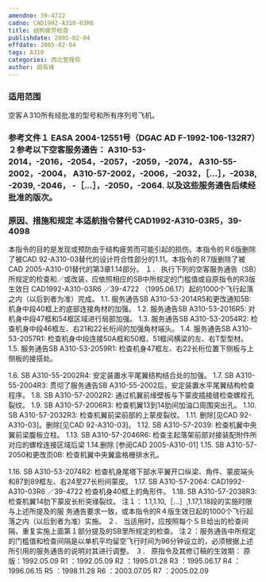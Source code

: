 ```yaml
---
amendno: 39-4722
cadno: CAD1992-A310-03R6
title: 结构疲劳检查
publishdate: 2005-02-04
effdate: 2005-02-04
tags: A310
categories: 西北管理局
author: 田有峰
---
```


### 适用范围 
空客Ａ310所有经批准的型号和所有序列号飞机。

<!--more-->
### 参考文件１ EASA 2004-12551号（DGAC AD F-1992-106-132R7）２参考以下空客服务通告： A310-53-2014，-2016，-2054，-2057，-2059，-2074， A310-55-2002，-2004， A310-57-2002，-2006，-2032，［…］，-2038, -2039, -2046， -［…］，-2050，-2064. 以及这些服务通告后续经批准的版次。

### 原因、措施和规定 本适航指令替代 CAD1992-A310-03R5，39-4098 
本指令的目的是发现或预防由于结构疲劳而可能引起的损伤。本指令的Ｒ6版删除了被CAD 92-A310-03替代的设计符合性部分的1.11。本指令的Ｒ7版删除了被CAD 2005-A310-01替代的第3章1.14部分。 
１． 执行下列的空客服务通告（SB）所规定的检查和／或改装，应依照相应的SB中所规定的门槛值或自原指令的R3版生效日
       CAD1992-A310-03R6  ／39-4722 
（1995.06.17）起的1000个飞行起落之内（以后到者为准）完成。 
1.1. 
服务通告SB A310-53-2014R5和更改通知5B: 机身中段40框上的底部连接角材的加强。 
1.2. 
服务通告SB A310-53-2016R5: 对机身中段47框和54框区域进行局部加强。 
1.3. 
服务通告SB A310-53-2054R2: 检查机身中段46框左、右21和22长桁间的加强角材端头。 
1.4. 
服务通告SB A310-53-2057R1: 检查机身中段连接50A框和50框、51框间横梁的左、右T型型材。 
1.5. 
服务通告SB A310-53-2059R1: 检查机身47框左、右22长桁位置下侧板与上侧板的接搭处。 

1.6. SB A310-55-2002R4: 
安定装置水平尾翼结构结合处的加强。 
1.7. SB A310-55-2004R3: 
贯彻了服务通告SB A310-55-2002后，安定装置水平尾翼结构检查程序。 
1.8. SB A310-57-2002R2: 
通过机翼前缘壁板与下蒙皮插接缝检查螺栓孔裂纹。 
1.9. SB A310-57-2006R3: 检查机翼13到14肋间加油口周围突出孔。 
1.10. SB A310-57-2032R3: 
检查机翼前梁前部的上蒙皮裂纹。 
1.11. 删除[见CAD 92-A310-03]。删除[见CAD 92-A310-03]。 
1.12. SB A310-57-2039: 
检查机翼中央翼前梁腹板立柱。 
1.13. SB A310-57-2046R6: 
检查主起落架前部对接装配附件所对应的螺栓连接区域后梁 
1.14.删除
[参阅CAD 2005-A310-01] 
1.15.
 SB A310-57-2050和更改页0B: 检查机翼中央翼盒格栅排水孔。 

1.16. SB A310-53-2074R2: 
检查机身尾塔下部水平翼开口纵梁、角件、蒙皮端头和87到89框左、右24至27长桁间蒙皮。 
1.17. SB A310-57-2064: 
       CAD1992-A310-03R6  ／39-4722 
检查机身40框上的角形件。 
1.18. SB A310-57-2038R3: 检查机翼14肋下蒙皮长桁突缘裂纹。 注１： 1.1,1.10,［…］,1.17,1.18段的实施时限与上述所提及的服
务通告要求一致，或本指令的R４版生效日起的1000个飞行起落之内（以后到者为准）实施。 
２． 当适用时，应按照每个ＳＢ给出的检查间隔，重复实施上面第１部分提及的SB里所规定的检查。 
注２：服务通告中所规定的门槛值和检查间隔是以单机平均留空飞行时间为96分钟设立的，必须根据上述所引用的服务通告的说明对其进行调整。 
３． 原指令及其修订稿的生效期： 原版：1992.05.09 R1 ：1992.05.09 R2 ：1995.01.28 R3 ：1995.06.17 R4 ：1996.06.15 R5 ：1998.11.28 R6 ：2003.07.05 R7 ：2005.02.09
